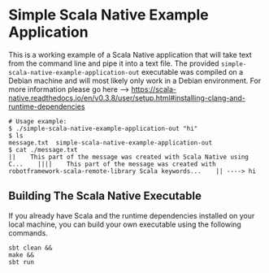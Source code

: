 # Simple Scala Native Example Application

This is a working example of a Scala Native application that will take text from the command line and pipe it into a text file. The provided `simple-scala-native-example-application-out` executable was compiled on a Debian machine and will most likely only work in a Debian environment. For more information please go here --> https://scala-native.readthedocs.io/en/v0.3.8/user/setup.html#installing-clang-and-runtime-dependencies

```
# Usage example:
$ ./simple-scala-native-example-application-out "hi"
$ ls
message.txt  simple-scala-native-example-application-out
$ cat ./message.txt
||    This part of the message was created with Scala Native using C...    ||||    This part of the message was created with robotframework-scala-remote-library Scala keywords...    || ----> hi
```

## Building The Scala Native Executable

If you already have Scala and the runtime dependencies installed on your local machine, you can build your own executable using the following commands.

```
sbt clean &&
make &&
sbt run
```
